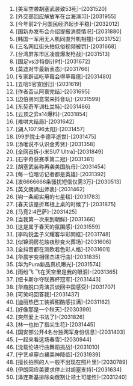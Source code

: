 
1. [美军空袭胡塞武装致53死]-[2031520]
1. [外交部回应解放军在台海演习]-[2031955]
1. [今年前2个月国民经济起步平稳]-[2032012]
1. [国新办发布会介绍提振消费情况]-[2031880]
1. [韩国一军用无人机同直升机相撞]-[2031752]
1. [三名网红街头拍低俗视频被罚]-[2031668]
1. [台湾屏东市区凌晨爆发枪战]-[2031513]
1. [国足vs沙特倒计时]-[2031672]
1. [莫迪对华最新表态]-[2031766]
1. [专家辟谣吃草莓会得草莓瘟]-[2031480]
1. [五哈5官宣回归]-[2031619]
1. [作者否认阿衰完结]-[2031695]
1. [边伯贤同意常来抖音玩]-[2031599]
1. [东契奇军训杜兰特]-[2031486]
1. [云顶之弈s14爆料]-[2031854]
1. [难哄大结局]-[2031642]
1. [湖人107:96太阳]-[2031457]
1. [99岁院士李德平逝世]-[2031475]
1. [汤唯说不认识金秀贤]-[2031358]
1. [全网首拆小米SU7 Ultra]-[2031849]
1. [石宇奇获赛季第二冠]-[2031381]
1. [胡塞武装称再袭美国航母]-[2031454]
1. [每一位暗访记者都是英雄]-[2031392]
1. [发6666666条骚扰短信仅需3万]-[2030513]
1. [英文朗诵出师表]-[2031462]
1. [钩一条超实用的七星毯]-[2031783]
1. [春天该是折耳根上桌的时候了]-[2031875]
1. [马竞2:4巴萨]-[2031425]
1. [当我第一次来到朝鲜]-[2031366]
1. [这是属于春天的氛围感]-[2031559]
1. [李昀锐孟子义耀客华彩同框]-[2031748]
1. [似锦洞房花烛夜秒变火葬场]-[2031606]
1. [全抖音都在测欧若色彩人格]-[2031601]
1. [华晨宇变相怪杰进行曲]-[2031835]
1. [华为Pura新品真机曝光]-[2031574]
1. [雨纷飞 飞在天空里是我的眼泪]-[2031365]
1. [纽卡斯尔夺联赛杯冠军]-[2031443]
1. [华裔脱口秀演员谈回中国感受]-[2031707]
1. [可笑吗回答我]-[2031437]
1. [迪丽热巴工装裤甜酷感拉满]-[2031162]
1. [好像那是一个秋天]-[2030399]
1. [突然爱上书法了]-[2031826]
1. [林一也拍了指尖生花]-[2031445]
1. [国安部公开4名台独网军身份信息]-[2031403]
1. [一起来看这场春雪]-[2030944]
1. [沈载伦进行曲舞蹈挑战]-[2031010]
1. [宁艺卓穿白裙美神降临]-[2031939]
1. [擅长拍照的人一般不出现在照片里]-[2030789]
1. [伊朗回应美要求停止对胡塞支持]-[2031634]
1. [泽连斯基排除向俄割让领土可能性]-[2031240]